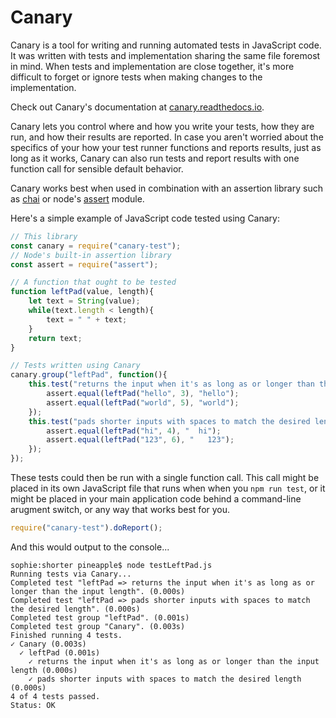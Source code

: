 # Canary

Canary is a tool for writing and running automated tests in JavaScript code. It was written with tests and implementation sharing the same file foremost in mind. When tests and implementation are close together, it's more difficult to forget or ignore tests when making changes to the implementation.

Check out Canary's documentation at [canary.readthedocs.io](http://canary.readthedocs.io/).

Canary lets you control where and how you write your tests, how they are run, and how their results are reported. In case you aren't worried about the specifics of your how your test runner functions and reports results, just as long as it works, Canary can also run tests and report results with one function call for sensible default behavior.

Canary works best when used in combination with an assertion library such as [chai](http://www.chaijs.com/) or node's [assert](https://nodejs.org/api/assert.html) module.

Here's a simple example of JavaScript code tested using Canary:

``` js
// This library
const canary = require("canary-test");
// Node's built-in assertion library
const assert = require("assert");

// A function that ought to be tested
function leftPad(value, length){
    let text = String(value);
    while(text.length < length){
        text = " " + text;
    }
    return text;
}

// Tests written using Canary
canary.group("leftPad", function(){
    this.test("returns the input when it's as long as or longer than the input length", () => {
        assert.equal(leftPad("hello", 3), "hello");
        assert.equal(leftPad("world", 5), "world");
    });
    this.test("pads shorter inputs with spaces to match the desired length", () => {
        assert.equal(leftPad("hi", 4), "  hi");
        assert.equal(leftPad("123", 6), "   123");
    });
});
```

These tests could then be run with a single function call. This call might be placed in its own JavaScript file that runs when when you `npm run test`, or it might be placed in your main application code behind a command-line arugment switch, or any way that works best for you.

``` js
require("canary-test").doReport();
```

And this would output to the console...

``` text
sophie:shorter pineapple$ node testLeftPad.js
Running tests via Canary...
Completed test "leftPad => returns the input when it's as long as or longer than the input length". (0.000s)
Completed test "leftPad => pads shorter inputs with spaces to match the desired length". (0.000s)
Completed test group "leftPad". (0.001s)
Completed test group "Canary". (0.003s)
Finished running 4 tests.
✓ Canary (0.003s)
  ✓ leftPad (0.001s)
    ✓ returns the input when it's as long as or longer than the input length (0.000s)
    ✓ pads shorter inputs with spaces to match the desired length (0.000s)
4 of 4 tests passed.
Status: OK
```
